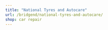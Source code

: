 ```yaml
---
title: "National Tyres and Autocare"
url: /bridgend/national-tyres-and-autocare/
shop: car repair
---
```

